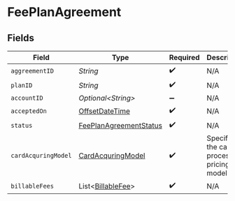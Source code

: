 # FeePlanAgreement


## Fields

| Field                                                                                     | Type                                                                                      | Required                                                                                  | Description                                                                               |
| ----------------------------------------------------------------------------------------- | ----------------------------------------------------------------------------------------- | ----------------------------------------------------------------------------------------- | ----------------------------------------------------------------------------------------- |
| `aggreementID`                                                                            | *String*                                                                                  | :heavy_check_mark:                                                                        | N/A                                                                                       |
| `planID`                                                                                  | *String*                                                                                  | :heavy_check_mark:                                                                        | N/A                                                                                       |
| `accountID`                                                                               | *Optional\<String>*                                                                       | :heavy_minus_sign:                                                                        | N/A                                                                                       |
| `acceptedOn`                                                                              | [OffsetDateTime](https://docs.oracle.com/javase/8/docs/api/java/time/OffsetDateTime.html) | :heavy_check_mark:                                                                        | N/A                                                                                       |
| `status`                                                                                  | [FeePlanAgreementStatus](../../models/components/FeePlanAgreementStatus.md)               | :heavy_check_mark:                                                                        | N/A                                                                                       |
| `cardAcquringModel`                                                                       | [CardAcquringModel](../../models/components/CardAcquringModel.md)                         | :heavy_check_mark:                                                                        | Specifies the card processing pricing model                                               |
| `billableFees`                                                                            | List\<[BillableFee](../../models/components/BillableFee.md)>                              | :heavy_check_mark:                                                                        | N/A                                                                                       |